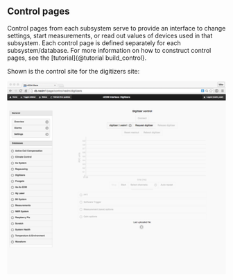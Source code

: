 ## Control pages

Control pages from each subsystem serve to provide an interface to change
settings, start measurements, or read out values of devices used in that
subsystem.  Each control page is defined separately for each
subsystem/database.  For more information on how to construct control pages,
see the [tutorial]{@tutorial build_control}.  

Shown is the control site for the digitizers site:

![digitizer screen shot](control_site.png)
